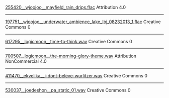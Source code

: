 [255420__wjoojoo__mayfield_rain_drips.flac]()
 Attribution 4.0 
___

[197751__wjoojoo__underwater_ambience_lake_lbj_08232013_1.flac](https://freesound.org/people/wjoojoo/sounds/197751/)
Creative Commons 0

___


[617295__logicmoon__time-to-think.wav](https://freesound.org/people/LogicMoon/sounds/617295/)
Creative Commons 0

___

[700507__logicmoon__the-morning-glory-theme.wav](https://freesound.org/people/LogicMoon/sounds/700507/)
Attribution NonCommercial 4.0

___

[411470__ekvelika__i-dont-beleve-wurlitzer.wav](https://freesound.org/people/EKVelika/sounds/411470/)
Creative Commons 0

---

[530037__joedeshon__pa_static_01.wav](https://freesound.org/people/joedeshon/sounds/530037/)
Creative Commons 0

